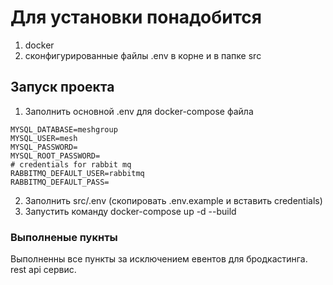 # Для установки понадобится

1. docker
2. сконфигурированные файлы .env в корне и в папке src

## Запуск проекта

1. Заполнить основной .env для docker-compose файла

```
MYSQL_DATABASE=meshgroup
MYSQL_USER=mesh
MYSQL_PASSWORD=
MYSQL_ROOT_PASSWORD=
# credentials for rabbit mq
RABBITMQ_DEFAULT_USER=rabbitmq
RABBITMQ_DEFAULT_PASS=
```

2. Заполнить src/.env (скопировать .env.example и вставить credentials)
3. Запустить команду docker-compose up -d --build

### Выполненые пукнты

Выполненны все пункты за исключением евентов для бродкастинга. rest api сервис.
